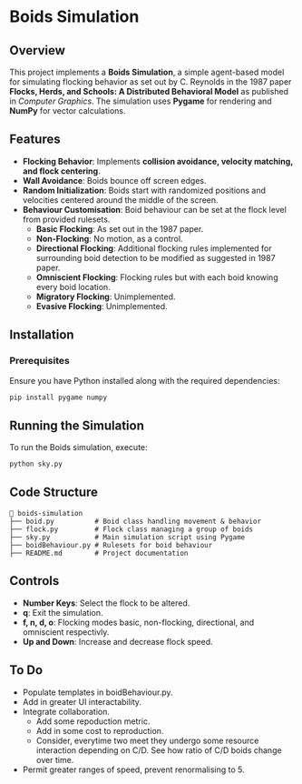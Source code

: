 # Boids Simulation

## Overview
This project implements a **Boids Simulation**, a simple agent-based model for simulating flocking behavior as set out by C. Reynolds in the 1987 paper **Flocks, Herds, and Schools: A Distributed Behavioral Model** as published in _Computer Graphics_. The simulation uses **Pygame** for rendering and **NumPy** for vector calculations.

## Features
- **Flocking Behavior**: Implements **collision avoidance, velocity matching, and flock centering**.
- **Wall Avoidance**: Boids bounce off screen edges.
- **Random Initialization**: Boids start with randomized positions and velocities centered around the middle of the screen.
- **Behaviour Customisation**: Boid behaviour can be set at the flock level from provided rulesets.
    - **Basic Flocking**: As set out in the 1987 paper.
    - **Non-Flocking**: No motion, as a control.
    - **Directional Flocking**: Additional flocking rules implemented for surrounding boid detection to be modified as suggested in 1987 paper.
    - **Omniscient Flocking**: Flocking rules but with each boid knowing every boid location.
    - **Migratory Flocking**: Unimplemented.
    - **Evasive Flocking**: Unimplemented.

## Installation
### Prerequisites
Ensure you have Python installed along with the required dependencies:
```sh
pip install pygame numpy
```

## Running the Simulation
To run the Boids simulation, execute:
```sh
python sky.py
```

## Code Structure
```
📂 boids-simulation
├── boid.py          # Boid class handling movement & behavior
├── flock.py         # Flock class managing a group of boids
├── sky.py           # Main simulation script using Pygame
├── boidBehaviour.py # Rulesets for boid behaviour
├── README.md        # Project documentation
```

## Controls
- **Number Keys**: Select the flock to be altered.
- **q**: Exit the simulation.
- **f, n, d, o**: Flocking modes basic, non-flocking, directional, and omniscient respectivly.
- **Up and Down**: Increase and decrease flock speed.

## To Do
- Populate templates in boidBehaviour.py.
- Add in greater UI interactability.
- Integrate collaboration.
    - Add some repoduction metric.
    - Add in some cost to reproduction.
    - Consider, everytime two meet they undergo some resource interaction depending on C/D. See how ratio of C/D boids change over time.
- Permit greater ranges of speed, prevent renormalising to 5.